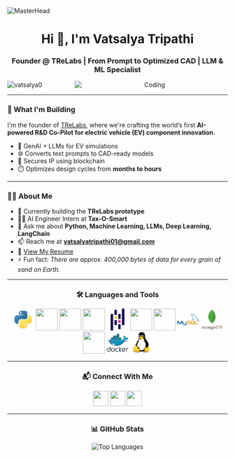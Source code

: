 <!-- Banner Image -->
![MasterHead](https://t3.ftcdn.net/jpg/03/04/68/52/360_F_304685223_ttVGVAkC5JlfgEOTO8KYbN4tjnRqM715.jpg)

<h1 align="center">Hi 👋, I'm Vatsalya Tripathi</h1>
<h3 align="center">Founder @ TReLabs | From Prompt to Optimized CAD | LLM & ML Specialist</h3>

<p align="center">
  <img align="right" alt="Coding" width="350" src="https://miro.medium.com/v2/resize:fit:1358/1*TjXUGjDSTAR-H3O2M9M50A.gif">
</p>

<p align="left">
  <img src="https://komarev.com/ghpvc/?username=vatsalya0&label=Profile%20views&color=0e75b6&style=flat" alt="vatsalya0" />
</p>

---

### 🚀 What I'm Building

I'm the founder of [TReLabs](https://trelabs.tech), where we're crafting the world’s first **AI-powered R&D Co-Pilot for electric vehicle (EV) component innovation**.

- 🧠 GenAI + LLMs for EV simulations  
- ⚙️ Converts text prompts to CAD-ready models  
- 🔐 Secures IP using blockchain  
- ⏱️ Optimizes design cycles from **months to hours**

---

### 👨‍💻 About Me

- 🔭 Currently building the **TReLabs prototype**
- 🧑‍💼 AI Engineer Intern at **Tax-O-Smart**
- 💬 Ask me about **Python, Machine Learning, LLMs, Deep Learning, LangChain**
- 📫 Reach me at **vatsalyatripathi01@gmail.com**
- 📄 [View My Resume](https://drive.google.com/file/d/1nRVFsMGnv2ktFvoOaZRfbXj-xY5uoQbQ/view?usp=drivesdk)
- ⚡ Fun fact: *There are approx. 400,000 bytes of data for every grain of sand on Earth.*

---

<h3 align="center">🛠️ Languages and Tools</h3>

<p align="center">
  <a href="https://www.python.org"><img src="https://raw.githubusercontent.com/devicons/devicon/master/icons/python/python-original.svg" width="50" height="50"/></a>
  <a href="https://pytorch.org/"><img src="https://www.vectorlogo.zone/logos/pytorch/pytorch-icon.svg" width="50" height="50"/></a>
  <a href="https://www.tensorflow.org"><img src="https://www.vectorlogo.zone/logos/tensorflow/tensorflow-icon.svg" width="50" height="50"/></a>
  <a href="https://scikit-learn.org/"><img src="https://upload.wikimedia.org/wikipedia/commons/0/05/Scikit_learn_logo_small.svg" width="50" height="50"/></a>
  <a href="https://pandas.pydata.org/"><img src="https://raw.githubusercontent.com/devicons/devicon/master/icons/pandas/pandas-original.svg" width="50" height="50"/></a>
  <a href="https://seaborn.pydata.org/"><img src="https://seaborn.pydata.org/_images/logo-mark-lightbg.svg" width="50" height="50"/></a>
  <a href="https://opencv.org/"><img src="https://www.vectorlogo.zone/logos/opencv/opencv-icon.svg" width="50" height="50"/></a>
  <a href="https://www.mysql.com/"><img src="https://raw.githubusercontent.com/devicons/devicon/master/icons/mysql/mysql-original-wordmark.svg" width="50" height="50"/></a>
  <a href="https://www.mongodb.com/"><img src="https://raw.githubusercontent.com/devicons/devicon/master/icons/mongodb/mongodb-original-wordmark.svg" width="50" height="50"/></a>
  <a href="https://git-scm.com/"><img src="https://www.vectorlogo.zone/logos/git-scm/git-scm-icon.svg" width="50" height="50"/></a>
  <a href="https://www.docker.com/"><img src="https://raw.githubusercontent.com/devicons/devicon/master/icons/docker/docker-original-wordmark.svg" width="50" height="50"/></a>
  <a href="https://www.linux.org/"><img src="https://raw.githubusercontent.com/devicons/devicon/master/icons/linux/linux-original.svg" width="50" height="50"/></a>
</p>

---

<h3 align="center">📬 Connect With Me</h3>

<p align="center">
  <a href="https://linkedin.com/in/vatsalyat" target="_blank"><img src="https://raw.githubusercontent.com/rahuldkjain/github-profile-readme-generator/master/src/images/icons/Social/linked-in-alt.svg" height="35" width="35" /></a>
  <a href="https://kaggle.com/vatsalya01" target="_blank"><img src="https://raw.githubusercontent.com/rahuldkjain/github-profile-readme-generator/master/src/images/icons/Social/kaggle.svg" height="35" width="35" /></a>
  <a href="https://instagram.com/vatsalya__0" target="_blank"><img src="https://raw.githubusercontent.com/rahuldkjain/github-profile-readme-generator/master/src/images/icons/Social/instagram.svg" height="35" width="35" /></a>
</p>

---

<h3 align="center">📊 GitHub Stats</h3>

<p align="center">
  <img src="https://github-readme-stats.vercel.app/api/top-langs?username=vatsalya0&show_icons=true&locale=en&layout=compact&theme=dark&hide_border=true&card_width=400&bg_color=161B22&text_color=C9D1D9&title_color=58A6FF" alt="Top Languages" />
</p>